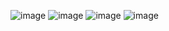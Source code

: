 ![image](https://github.com/HNMTNPMK/UIDesign/assets/136428141/0d0b3154-5963-4703-9175-bd75710fb92e)
![image](https://github.com/HNMTNPMK/UIDesign/assets/136428141/160465ee-5d8d-4be2-9f8c-047d197124f9)
![image](https://github.com/HNMTNPMK/UIDesign/assets/136428141/3e01f66f-f413-44cd-867e-ba04dc3a3ab6)
![image](https://github.com/HNMTNPMK/UIDesign/assets/136428141/304c9bad-38ff-4a08-9fbd-6534eb9456c1)
